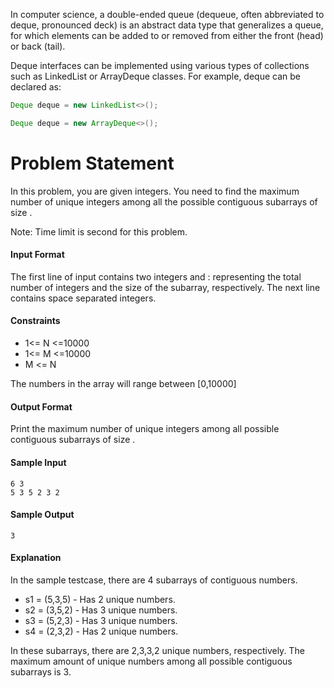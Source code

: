 In computer science, a double-ended queue (dequeue, often abbreviated to deque, pronounced deck) is an abstract data type that generalizes a queue, for which elements can be added to or removed from either the front (head) or back (tail).

Deque interfaces can be implemented using various types of collections such as LinkedList or ArrayDeque classes. For example, deque can be declared as:

```java
Deque deque = new LinkedList<>();

Deque deque = new ArrayDeque<>();
```
# Problem Statement
In this problem, you are given  integers. You need to find the maximum number of unique integers among all the possible contiguous subarrays of size .

Note: Time limit is  second for this problem.

#### Input Format

The first line of input contains two integers  and : representing the total number of integers and the size of the subarray, respectively. The next line contains  space separated integers.

#### Constraints

* 1<= N <=10000
* 1<= M <=10000
* M <= N

The numbers in the array will range between [0,10000]

#### Output Format

Print the maximum number of unique integers among all possible contiguous subarrays of size .

#### Sample Input

```shell
6 3
5 3 5 2 3 2
```

#### Sample Output
```shell
3
```
#### Explanation
In the sample testcase, there are 4 subarrays of contiguous numbers.
* s1 = (5,3,5) - Has 2 unique numbers.
* s2 = (3,5,2) - Has 3 unique numbers.
* s3 = (5,2,3) - Has 3 unique numbers.
* s4 = (2,3,2) - Has 2 unique numbers.

In these subarrays, there are  2,3,3,2 unique numbers, respectively. The maximum amount of unique numbers among all possible contiguous subarrays is 3.